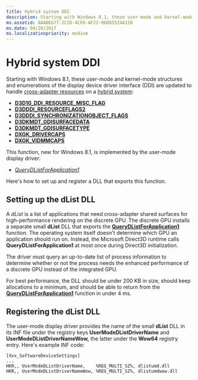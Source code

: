 ```yaml
---
title: Hybrid system DDI
description: Starting with Windows 8.1, these user-mode and kernel-mode structures and enumerations of the display device driver interface (DDI) are updated to handle cross-adapter resources on a hybrid system D3D10_DDI_RESOURCE_MISC_FLAGD3DDDI_RESOURCEFLAGS2D3DDDI_SYNCHRONIZATIONOBJECT_FLAGSD3DKMDT_GDISURFACEDATAD3DKMDT_GDISURFACETYPEDXGK_DRIVERCAPSDXGK_VIDMMCAPSThis function, new for Windows 8.1, is implemented by the user-mode display driver QueryDListForApplication1.
ms.assetid: 8AABE677-2C2D-4CFD-AF22-06D65524A158
ms.date: 04/20/2017
ms.localizationpriority: medium
---
```


# Hybrid system DDI


Starting with Windows 8.1, these user-mode and kernel-mode structures and enumerations of the display device driver interface (DDI) are updated to handle [cross-adapter resources](using-cross-adapter-resources-in-a-hybrid-system.md) on a [hybrid system](using-cross-adapter-resources-in-a-hybrid-system.md):

-   [**D3D10\_DDI\_RESOURCE\_MISC\_FLAG**](https://msdn.microsoft.com/library/windows/hardware/ff542004)
-   [**D3DDDI\_RESOURCEFLAGS2**](https://msdn.microsoft.com/library/windows/hardware/hh439286)
-   [**D3DDDI\_SYNCHRONIZATIONOBJECT\_FLAGS**](https://msdn.microsoft.com/library/windows/hardware/ff544662)
-   [**D3DKMDT\_GDISURFACEDATA**](https://msdn.microsoft.com/library/windows/hardware/ff546021)
-   [**D3DKMDT\_GDISURFACETYPE**](https://msdn.microsoft.com/library/windows/hardware/ff546039)
-   [**DXGK\_DRIVERCAPS**](https://msdn.microsoft.com/library/windows/hardware/ff561062)
-   [**DXGK\_VIDMMCAPS**](https://msdn.microsoft.com/library/windows/hardware/ff562072)

This function, new for Windows 8.1, is implemented by the user-mode display driver:

-   [*QueryDListForApplication1*](https://msdn.microsoft.com/library/windows/hardware/dn270597)

Here's how to set up and register a DLL that exports this function.
## <span id="Setting_up_the_dList_DLL"></span><span id="setting_up_the_dlist_dll"></span><span id="SETTING_UP_THE_DLIST_DLL"></span>Setting up the dList DLL


A *dList* is a list of applications that need cross-adapter shared surfaces for high-performance rendering on the discrete GPU. The discrete GPU installs a separate small **dList** DLL that exports the [**QueryDListForApplication1**](https://msdn.microsoft.com/library/windows/hardware/dn270597) function. The operating system itself doesn't determine which GPU an application should run on. Instead, the Microsoft Direct3D runtime calls **QueryDListForApplication1** at most once during Direct3D initialization.

The driver must query an up-to-date list of process information to determine whether or not the process needs the enhanced performance of a discrete GPU instead of the integrated GPU.

For best performance, the DLL should be under 200 KB in size, should keep allocations to a minimum, and should be able to return from the [**QueryDListForApplication1**](https://msdn.microsoft.com/library/windows/hardware/dn270597) function in under 4 ms.

## <span id="Registering_the_dList_DLL"></span><span id="registering_the_dlist_dll"></span><span id="REGISTERING_THE_DLIST_DLL"></span>Registering the dList DLL


The user-mode display driver provides the name of the small **dList** DLL in its INF file under the registry keys **UserModeDListDriverName** and **UserModeDListDriverNameWow,** the latter under the **Wow64** registry entry. Here's example INF code:

```inf
[Xxx_SoftwareDeviceSettings]
...
HKR,, UserModeDListDriverName,    %REG_MULTI_SZ%, dlistumd.dll
HKR,, UserModeDListDriverNameWow, %REG_MULTI_SZ%, dlistumdwow.dll
```
